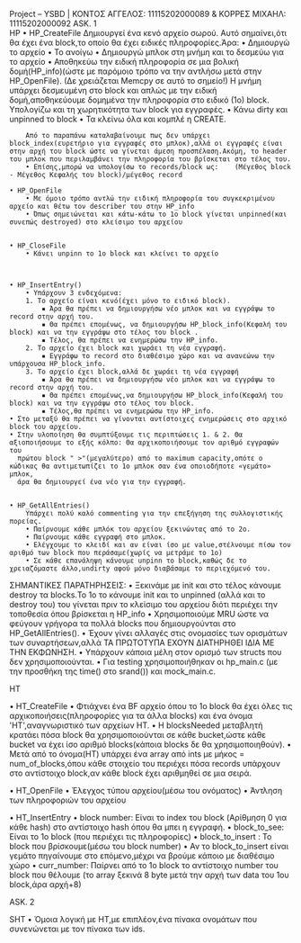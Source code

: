 Project – YSBD | ΚΟΝΤΟΣ ΑΓΓΕΛΟΣ: 11115202000089 & ΚΟΡΡΕΣ ΜΙΧΑΗΛ: 11115202000092
ASK. 1  
HP
    • HP_CreateFile
        Δημιουργεί ένα κενό αρχείο σωρού.
        Αυτό σημαίνει,ότι θα έχει ένα block,το οποίο θα έχει ειδικές πληροφορίες.Άρα:
        • Δημιουργώ το αρχείο
        • Το ανοίγω
        • Δημιουργώ μπλοκ στη μνήμη και το δεσμεύω για το αρχείο
        • Αποθηκεύω την ειδική πληροφορία σε μια βολική δομή(HP_info)(ώστε με παρόμοιο τρόπο να την αντλήσω μετά στην HP_OpenFile).
            (Δε χρειάζεται Memcpy σε αυτό το σημείο!)
            Η μνήμη υπάρχει δεσμευμένη στο block και απλώς με την ειδική δομή,αποθηκεύουμε δομημένα την πληροφορία στο ειδικό (1ο) block.
            Υπολογίζω και τη χωρητικότητα των block για εγγραφές.
        • Κάνω dirty και unpinned το block
        • Τα κλείνω όλα και κομπλέ η CREATE.


        Από το παραπάνω καταλαβαίνουμε πως δεν υπάρχει block_index(ευρετήριο για εγγραφές στο μπλοκ),αλλά οι εγγραφές είναι στην αρχή του block ώστε να γίνεται άμεση προσπέλαση.Ακόμη, το header του μπλοκ που περιλαμβάνει την πληροφορία του βρίσκεται στο τέλος του.
        • Επίσης,μπορώ να υπολογίσω το records/block ως:    (Μέγεθος block  - Μέγεθος Κεφαλής του block)/μέγεθος record

    • HP_OpenFile
        • Με όμοιο τρόπο αντλώ την ειδική πληροφορία του συγκεκριμένου αρχείο και θέτω τον describer του στην HP_info
        • Όπως σημειώνεται και κάτω-κάτω το 1ο block γίνεται unpinned(και συνεπώς destroyed) στο κλείσιμο του αρχείου
 

    • HP_CloseFile
        • Κάνει unpinn το 1ο block και κλείνει το αρχείο
 


    • HP_InsertEntry()
        • Υπάρχουν 3 ενδεχόμενα:
        1. Το αρχείο είναι κενό(έχει μόνο το ειδικό block).
            ▪ Άρα θα πρέπει να δημιουργήσω νέο μπλοκ και να εγγράψω το record στην αρχή του.
            ▪ Θα πρέπει επομένως, να δημιουργήσω HP_block_info(Κεφαλή του block) και να την εγγράψω στο τέλος του block .
            ▪ Τέλος, θα πρέπει να ενημερώσω την HP_info.
        2. Το αρχείο έχει block και χωράει τη νέα εγγραφή.
            ▪ Εγγράφω το record στο διαθέσιμο χώρο και να ανανεώνω την υπάρχουσα HP_block_info.
        3. Το αρχείο έχει block,αλλά δε χωράει τη νέα εγγραφή
            ▪ Άρα θα πρέπει να δημιουργήσω νέο μπλοκ και να εγγράψω το record στην αρχή του.
            ▪ Θα πρέπει επομένως,να δημιουργήσω HP_block_info(Κεφαλή του block) και να την εγγράψω στο τέλος του block.
            ▪ Τέλος,θα πρέπει να ενημερώσω την HP_info.
    • Στο μεταξύ θα πρέπει να γίνονται αντίστοιχες ενημερώσεις στο αρχικό block του αρχείου.
    • Στην υλοποίηση θα συμπτύξουμε τις περιπτώσεις 1. & 2. Θα αξιοποιήσουμε το εξής κόλπο: Θα αρχικοποιήσουμε τον αριθμό εγγραφών του 
      πρώτου block " >"(μεγαλύτερο) από το maximum capacity,οπότε ο κώδικας θα αντιμετωπίζει το 1ο μπλοκ σαν ένα οποιοδήποτε «γεμάτο» μπλοκ,
      άρα θα δημιουργεί ένα νέο για την εγγραφή.


    • HP_GetAllEntries()
        Υπάρχει πολύ καλό commenting για την επεξήγηση της συλλογιστικής πορείας.
        • Παίρνουμε κάθε μπλόκ του αρχείου ξεκινώντας από το 2ο.
        • Παίρνουμε κάθε εγγραφή στο μπλοκ.
        • Ελέγχουμε το κλειδί και αν είναι ίσο με value,στέλνουμε πίσω τον αριθμό των block που περάσαμε(χωρίς να μετράμε το 1ο)
        • Σε κάθε επανάληψη κάνουμε unpinn το block,καθώς δε το χρειαζόμαστε άλλο,undirty αφού μόνο διαβάσαμε το περιεχόμενό του.
        


ΣΗΜΑΝΤΙΚΕΣ ΠΑΡΑΤΗΡΗΣΕΙΣ:
    • Ξεκινάμε με init και στο τέλος κάνουμε destroy τα blocks.Το 1ο το κάνουμε init και το unpinned (αλλά και το destroy του) του γίνεται πριν το κλείσιμο του αρχείου διότι περιέχει την τοποθεσία όπου βρίσκεται η HP_info
    • Χρησιμοποιούμε MRU ώστε να φεύγουν γρήγορα τα πολλά blocks που δημιουργούνται στο HP_GetAllEntries().
    • Έχουν γίνει αλλαγές στις ονομασίες των ορισμάτων των συναρτήσεων,αλλά ΤΑ ΠΡΩΤΟΤΥΠΑ ΕΧΟΥΝ ΔΙΑΤΗΡΗΘΕΙ ΙΔΙΑ ΜΕ ΤΗΝ ΕΚΦΩΝΗΣΗ.
    • Υπάρχουν κάποια μέλη στον ορισμό των structs που δεν χρησιμοποιούνται.
    • Για testing χρησιμοποιήθηκαν οι hp_main.c (με την προσθήκη της time() στο srand()) και mock_main.c.

HT

• HT_CreateFile
    • Φτιάχνει ένα BF αρχείο όπου το 1ο block θα έχει όλες τις αρχικοποιήσεις(πληροφορίες για τα άλλα blocks) και ένα όνομα 'ΗΤ',αναγνωριστικό των αρχείων HT.
    • Η blocksNeeded μεταβλητή κρατάει πόσα block θα χρησιμοποιούνται σε κάθε bucket,ώστε κάθε bucket να έχει ίσο αριθμό blocks(κάποια blocks δε θα χρησιμοποιηθούν).
    • Μετά από το όνομα(HT) υπάρχει ένα array από ints με μήκος = num_of_blocks,όπου κάθε στοιχείο του περιέχει πόσα records υπάρχουν στο αντίστοιχο block,αν κάθε block έχει αριθμηθεί σε μια σειρά.

• HT_OpenFile
    • Έλεγχος τύπου αρχείου(μέσω του ονόματος)
    • Άντληση των πληροφοριών του αρχείου

• HT_InsertEntry
    • block number: Είναι το index του block (Αρίθμηση 0 για κάθε hash) στο αντίστοιχο hash όπου θα μπει η εγγραφή.
    • block_to_see: Είναι το 1ο block (που περιέχει τις πληροφορίες)
    • block_to_insert : Το block που βρίσκουμε(μέσω του block number)
    • Αν το block_to_insert είναι γεμάτο πηγαίνουμε στο επόμενο,μέχρι να βρούμε κάποιο με διαθέσιμο χώρο
    • curr_number: Παίρνει από το 1ο block το αντίστοιχο number του block που θέλουμε (το array ξεκινά 8 byte μετά την αρχή των data του 1ου block,άρα αρχή+8)

ASK. 2

SHT
    • Όμοια λογική με HT,με επιπλέον,ένα πίνακα ονομάτων που συνενώνεται με τον πίνακα των ids.